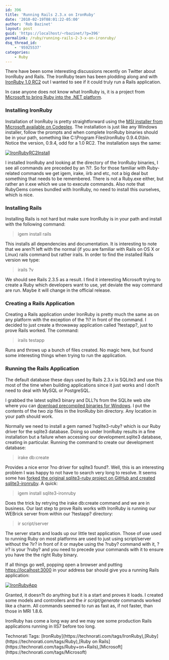 ```yaml
---
id: 396
title: 'Running Rails 2.3.x on IronRuby'
date: '2010-02-19T08:01:22-05:00'
author: 'Rob Bazinet'
layout: post
guid: 'https://localhost/~rbazinet/?p=396'
permalink: /ruby/running-rails-2-3-x-on-ironruby/
dsq_thread_id:
    - '95925537'
categories:
    - Ruby
---
```


There have been some interesting discussions recently on Twitter about IronRuby and Rails. The IronRuby team has been plodding along and with [IronRuby 1.0 RC2](https://ironruby.net/) out I wanted to see if it could truly run a Rails application.

In case anyone does not know what IronRuby is, it is a project from [Microsoft to bring Ruby into the .NET platform](https://ironruby.net/).

### Installing IronRuby

Installation of IronRuby is pretty straightforward using the [MSI installer from Microsoft available on Codeplex](https://ironruby.codeplex.com/releases/view/36931#DownloadId=105584). The installation is just like any Windows installer, follow the prompts and when complete IronRuby binaries should be in your path, something like C:\\Program Files\\IronRuby 0.9.4.0\\bin. Notice the version, 0.9.4, odd for a 1.0 RC2. The installation says the same:

[![IronRubyRC2Install](https://accidentaltechnologist.com/files/media/image/WindowsLiveWriter/SettingUpIronRubytoRunRails2.3.x_E27C/IronRubyRC2Install_thumb.png "IronRubyRC2Install")](https://accidentaltechnologist.com/files/media/image/WindowsLiveWriter/SettingUpIronRubytoRunRails2.3.x_E27C/IronRubyRC2Install_2.png)

I installed IronRuby and looking at the directory of the IronRuby binaries, I see all commands are preceded by an ?i?. So for those familiar with Ruby-related commands we get igem, irake, iirb and etc, not a big deal but something that needs to be remembered. There is not a Ruby.exe either, but rather an ir.exe which we use to execute commands. Also note that RubyGems comes bundled with IronRuby, no need to install this ourselves, which is nice.

### Installing Rails

Installing Rails is not hard but make sure IronRuby is in your path and install with the following command:

> igem install rails

This installs all dependencies and documentation. It is interesting to note that we aren?t left with the normal (if you are familiar with Rails on OS X or Linux) rails command but rather irails. In order to find the installed Rails version we type:

> irails ?v

We should see Rails 2.3.5 as a result. I find it interesting Microsoft trying to create a Ruby which developers want to use, yet deviate the way command are run. Maybe it will change in the official release.

### Creating a Rails Application

Creating a Rails application under IronRuby is pretty much the same as on any platform with the exception of the ?i? in front of the command. I decided to just create a throwaway application called ?testapp?, just to prove Rails worked. The command:

> irails testapp

Runs and throws up a bunch of files created. No magic here, but found some interesting things when trying to run the application.

### Running the Rails Application

The default database these days used by Rails 2.3.x is SQLite3 and use this most of the time when building applications since it just works and I don?t need to deal with MySQL or PostgreSQL.

I grabbed the latest sqlite3 binary and DLL?s from the SQLite web site where you can [download precompiled binaries for Windows](https://www.sqlite.org/download.html). I put the contents of the two zip files in the IronRuby bin directory. Any location in your path should work.

Normally we need to install a gem named ?sqlite3-ruby? which is our Ruby driver for the sqlite3 database. Doing so under IronRuby results in a fine installation but a failure when accessing our development.sqlite3 database, creating in particular. Running the command to create our development database:

> irake db:create

Provides a nice error ?no driver for sqlite3 found?. Well, this is an interesting problem I was happy to not have to search very long to resolve. It seems some has [forked the original sqlite3-ruby project on GitHub and created sqlite3-ironruby](https://github.com/plainprogrammer/sqlite3-ironruby). A quick:

> igem install sqlite3-ironruby

Does the trick by retrying the irake db:create command and we are in business. Our last step to prove Rails works with IronRuby is running our WEBrick server from within our ?testapp? directory:

> ir script/server

The server starts and loads up our little test application. Those of use used to running Ruby on most platforms are used to just using script/server without the ?ir? in front of it or maybe using the ?ruby? command with it, ?ir? is your ?ruby? and you need to precede your commands with it to ensure you have the the right Ruby binary.

If all things go well, popping open a browser and putting <https://localhost:3000> in your address bar should give you a running Rails application:

[![IronRubyApp](https://accidentaltechnologist.com/files/media/image/WindowsLiveWriter/SettingUpIronRubytoRunRails2.3.x_E27C/IronRubyApp_thumb.png "IronRubyApp")](https://accidentaltechnologist.com/files/media/image/WindowsLiveWriter/SettingUpIronRubytoRunRails2.3.x_E27C/IronRubyApp_2.png)

Granted, it doesn?t do anything but it is a start and proves it loads. I created some models and controllers and the *ir script/generate* commands worked like a charm. All commands seemed to run as fast as, if not faster, than those in MRI 1.8.6.

IronRuby has come a long way and we may see some production Rails applications running in IIS7 before too long.

<div class="wlWriterEditableSmartContent" id="scid:0767317B-992E-4b12-91E0-4F059A8CECA8:8564cd3b-64e9-4094-b8ec-290b0c364f19" style="padding-bottom: 0px; margin: 0px; padding-left: 0px; padding-right: 0px; display: inline; float: none; padding-top: 0px">Technorati Tags: [IronRuby](https://technorati.com/tags/IronRuby),[Ruby](https://technorati.com/tags/Ruby),[Ruby on Rails](https://technorati.com/tags/Ruby+on+Rails),[Microsoft](https://technorati.com/tags/Microsoft)</div>